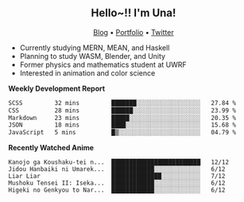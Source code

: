 <h2 align="center">
  Hello~!! I'm Una!
</h2>

<p align="center">
  <a href="https://anarchy.website/">Blog</a> &bull;
  <a href="https://una-ada.github.io/">Portfolio</a> &bull;
  <a href="https://twitter.com/xn__z7x">Twitter</a>
</p>

- Currently studying MERN, MEAN, and Haskell
- Planning to study WASM, Blender, and Unity
- Former physics and mathematics student at UWRF
- Interested in animation and color science

**Weekly Development Report**

<!--START_SECTION:waka-->

```txt
SCSS         32 mins         ███████░░░░░░░░░░░░░░░░░░   27.84 %
CSS          28 mins         ██████░░░░░░░░░░░░░░░░░░░   23.99 %
Markdown     23 mins         █████░░░░░░░░░░░░░░░░░░░░   20.35 %
JSON         18 mins         ████░░░░░░░░░░░░░░░░░░░░░   15.68 %
JavaScript   5 mins          █▒░░░░░░░░░░░░░░░░░░░░░░░   04.79 %
```

<!--END_SECTION:waka-->

**Recently Watched Anime**

<!-- RECENT-ANIME:START -->

    Kanojo ga Koushaku-tei n...  █████████████████████████   12/12
    Jidou Hanbaiki ni Umarek...  ████████████░░░░░░░░░░░░░   6/12
    Liar Liar                    ██████████████░░░░░░░░░░░   7/12
    Mushoku Tensei II: Iseka...  ████████████░░░░░░░░░░░░░   6/12
    Higeki no Genkyou to Nar...  ████████████░░░░░░░░░░░░░   6/12
<!-- RECENT-ANIME:END -->
